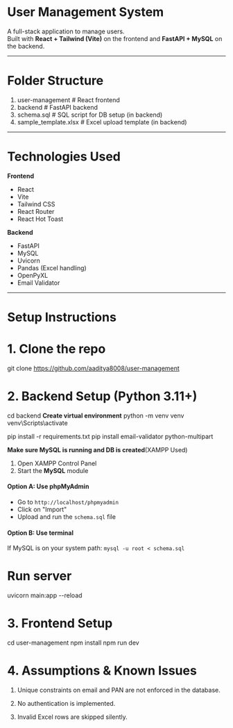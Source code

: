 #  User Management System

A full-stack application to manage users.  
Built with **React + Tailwind (Vite)** on the frontend and **FastAPI + MySQL** on the backend.

---

#  Folder Structure

 1. user-management # React frontend
 2. backend # FastAPI backend
 3. schema.sql # SQL script for DB setup (in backend)
 4. sample_template.xlsx # Excel upload template (in backend)


---

#  Technologies Used

**Frontend**
- React
- Vite
- Tailwind CSS
- React Router
- React Hot Toast

**Backend**
- FastAPI
- MySQL
- Uvicorn
- Pandas (Excel handling)
- OpenPyXL
- Email Validator

---

# Setup Instructions

# 1. Clone the repo

git clone https://github.com/aaditya8008/user-management

# 2. Backend Setup (Python 3.11+)
cd backend
**Create virtual environment**
python -m venv venv
venv\Scripts\activate

pip install -r requirements.txt
pip install email-validator python-multipart

**Make sure MySQL is running and DB is created**(XAMPP Used)
1. Open XAMPP Control Panel
2. Start the **MySQL** module

#### Option A: Use phpMyAdmin
- Go to `http://localhost/phpmyadmin`
- Click on "Import"
- Upload and run the `schema.sql` file

#### Option B: Use terminal
If MySQL is on your system path:
`mysql -u root < schema.sql`

# Run server
uvicorn main:app --reload

# 3. Frontend Setup
cd user-management
npm install
npm run dev

# 4. Assumptions & Known Issues

1. Unique constraints on email and PAN are not enforced in the database.

2. No authentication is implemented.

3. Invalid Excel rows are skipped silently.





